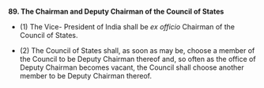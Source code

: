 **89\. The Chairman and Deputy Chairman of the Council of States**


- (1) The Vice- President of India shall be _ex officio_ Chairman of the Council of States.

- (2) The Council of States shall, as soon as may be, choose a member of the Council to be Deputy Chairman thereof and, so often as the office of Deputy Chairman becomes vacant, the Council shall choose another member to be Deputy Chairman thereof.